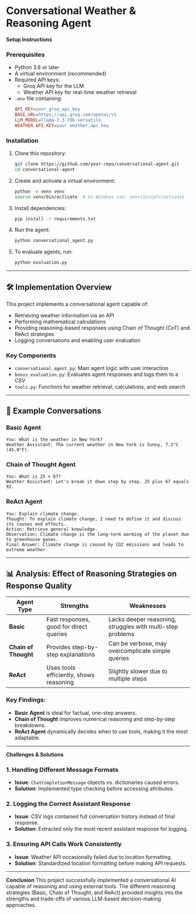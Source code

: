 # Conversational Weather & Reasoning Agent

**Setup Instructions**
### **Prerequisites**
- Python 3.8 or later
- A virtual environment (recommended)
- Required API keys:
  - Groq API key for the LLM
  - Weather API key for real-time weather retrieval
- `.env` file containing:
  ```ini
  API_KEY=your_groq_api_key
  BASE_URL=https://api.groq.com/openai/v1
  LLM_MODEL=llama-3.3-70b-versatile
  WEATHER_API_KEY=your_weather_api_key
  ```

### **Installation**
1. Clone this repository:
   ```sh
   git clone https://github.com/your-repo/conversational-agent.git
   cd conversational-agent
   ```

2. Create and activate a virtual environment:
   ```sh
   python -m venv venv
   source venv/bin/activate  # On Windows use: venv\Scripts\activate
   ```

3. Install dependencies:
   ```sh
   pip install -r requirements.txt
   ```

4. Run the agent:
   ```sh
   python conversational_agent.py
   ```

5. To evaluate agents, run:
   ```sh
   python evaluation.py
   ```

---
## 🛠 **Implementation Overview**
This project implements a conversational agent capable of:
- Retrieving weather information via an API
- Performing mathematical calculations
- Providing reasoning-based responses using Chain of Thought (CoT) and ReAct strategies
- Logging conversations and enabling user evaluation

### **Key Components**
- `conversational_agent.py`: Main agent logic with user interaction
- `bonus_evaluation.py`: Evaluates agent responses and logs them to a CSV
- `tools.py`: Functions for weather retrieval, calculations, and web search

---
## 💬 **Example Conversations**

### **Basic Agent**
```
You: What is the weather in New York?
Weather Assistant: The current weather in New York is Sunny, 7.2°C (45.0°F).
```

### **Chain of Thought Agent**
```
You: What is 25 + 67?
Weather Assistant: Let's break it down step by step. 25 plus 67 equals 92.
```

### **ReAct Agent**
```
You: Explain climate change.
Thought: To explain climate change, I need to define it and discuss its causes and effects.
Action: Retrieve general knowledge.
Observation: Climate change is the long-term warming of the planet due to greenhouse gases.
Final Answer: Climate change is caused by CO2 emissions and leads to extreme weather.
```

---
## 📊 **Analysis: Effect of Reasoning Strategies on Response Quality**
| Agent Type  | Strengths | Weaknesses |
|-------------|-----------|-------------|
| **Basic**   | Fast responses, good for direct queries | Lacks deeper reasoning, struggles with multi-step problems |
| **Chain of Thought** | Provides step-by-step explanations | Can be verbose, may overcomplicate simple queries |
| **ReAct**   | Uses tools efficiently, shows reasoning | Slightly slower due to multiple steps |

### **Key Findings:**
- **Basic Agent** is ideal for factual, one-step answers.
- **Chain of Thought** improves numerical reasoning and step-by-step breakdowns.
- **ReAct Agent** dynamically decides when to use tools, making it the most adaptable.

---
**Challenges & Solutions**
### **1. Handling Different Message Formats**
- **Issue**: `ChatCompletionMessage` objects vs. dictionaries caused errors.
- **Solution**: Implemented type checking before accessing attributes.

### **2. Logging the Correct Assistant Response**
- **Issue**: CSV logs contained full conversation history instead of final response.
- **Solution**: Extracted only the most recent assistant response for logging.

### **3. Ensuring API Calls Work Consistently**
- **Issue**: Weather API occasionally failed due to location formatting.
- **Solution**: Standardized location formatting before making API requests.

---
**Conclusion**
This project successfully implemented a conversational AI capable of reasoning and using external tools. The different reasoning strategies (Basic, Chain of Thought, and ReAct) provided insights into the strengths and trade-offs of various LLM-based decision-making approaches.

